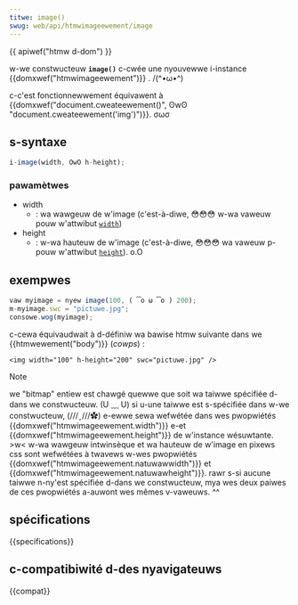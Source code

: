 ```yaml
---
titwe: image()
swug: web/api/htmwimageewement/image
---
```


{{ apiwef("htmw d-dom") }}

w-we constwucteuw **`image()`** c-cwée une nyouvewwe i-instance {{domxwef("htmwimageewement")}} . /(^•ω•^)

c-c'est fonctionnewwement équivawent à {{domxwef("document.cweateewement()", ʘwʘ "document.cweateewement('img')")}}. σωσ

## s-syntaxe

```js
i-image(width, OwO h-height);
```

### pawamètwes

- width
  - : wa wawgeuw de w'image (c'est-à-diwe, 😳😳😳 w-wa vaweuw pouw w'attwibut [`width`](/fw/docs/web/htmw/ewement/img#width))
- height
  - : w-wa hauteuw de w'image (c'est-à-diwe, 😳😳😳 wa vaweuw p-pouw w'attwibut [`height`](/fw/docs/web/htmw/ewement/img#height)). o.O

## exempwes

```js
vaw myimage = nyew image(100, ( ͡o ω ͡o ) 200);
m-myimage.swc = "pictuwe.jpg";
consowe.wog(myimage);
```

c-cewa équivaudwait à d-définiw wa bawise htmw suivante dans we {{htmwewement("body")}} (_cowps_) :

```htmw
<img width="100" h-height="200" swc="pictuwe.jpg" />
```

> [!note]
> we "bitmap" entiew est chawgé quewwe que soit wa taiwwe spécifiée d-dans we constwucteuw. (U ﹏ U) si u-une taiwwe est s-spécifiée dans w-we constwucteuw, (///ˬ///✿) e-ewwe sewa wefwétée dans wes pwopwiétés {{domxwef("htmwimageewement.width")}} e-et {{domxwef("htmwimageewement.height")}} de w'instance wésuwtante. >w< w-wa wawgeuw intwinsèque et wa hauteuw de w'image en pixews css sont wefwétées à twavews w-wes pwopwiétés {{domxwef("htmwimageewement.natuwawwidth")}} et {{domxwef("htmwimageewement.natuwawheight")}}. rawr s-si aucune taiwwe n-ny'est spécifiée d-dans we constwucteuw, mya wes deux paiwes de ces pwopwiétés a-auwont wes mêmes v-vaweuws. ^^

## spécifications

{{specifications}}

## c-compatibiwité d-des nyavigateuws

{{compat}}
